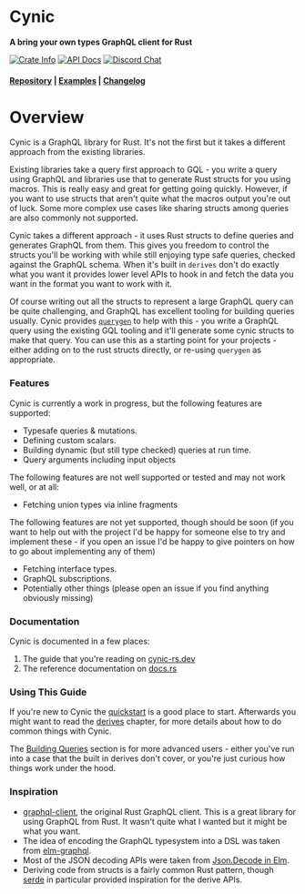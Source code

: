 <h1>Cynic</h1>

<p>
  <strong>A bring your own types GraphQL client for Rust</strong>
</p>

<p>
  <a href="https://crates.io/crates/cynic"><img alt="Crate Info" src="https://img.shields.io/crates/v/cynic.svg"/></a>
  <a href="https://docs.rs/cynic/"><img alt="API Docs" src="https://img.shields.io/badge/docs.rs-cynic-green"/></a>
  <a href="https://discord.gg/Y5xDmDP"><img alt="Discord Chat" src="https://img.shields.io/discord/754633560933269544"/></a>
  <!-- 
      <a href="https://blog.rust-lang.org/2020/07/16/Rust-1.45.0.html"><img alt="Rustc Version 1.45+" src="https://img.shields.io/badge/rustc-1.45%2B-lightgrey.svg"/></a>
      -->
</p>

<h4>
  <a href="https://github.com/obmarg/cynic">Repository</a>
  <span> | </span>
  <a href="https://github.com/obmarg/cynic/tree/master/examples/examples">Examples</a>
  <span> | </span>
  <a href="https://github.com/obmarg/cynic/blob/master/CHANGELOG.md">Changelog</a>
</h4>

# Overview

Cynic is a GraphQL library for Rust. It's not the first but it takes a
different approach from the existing libraries.

Existing libraries take a query first approach to GQL - you write a query using
GraphQL and libraries use that to generate Rust structs for you using macros.
This is really easy and great for getting going quickly. However, if you want
to use structs that aren't quite what the macros output you're out of luck.
Some more complex use cases like sharing structs among queries are also
commonly not supported.

Cynic takes a different approach - it uses Rust structs to define queries and
generates GraphQL from them. This gives you freedom to control the structs
you'll be working with while still enjoying type safe queries, checked against
the GraphQL schema. When it's built in `derives` don't do exactly what you
want it provides lower level APIs to hook in and fetch the data you want in the
format you want to work with it.

Of course writing out all the structs to represent a large GraphQL query can be
quite challenging, and GraphQL has excellent tooling for building queries
usually. Cynic provides [`querygen`][1] to help with this - you write a
GraphQL query using the existing GQL tooling and it'll generate some cynic
structs to make that query. You can use this as a starting point for your
projects - either adding on to the rust structs directly, or re-using
`querygen` as appropriate.

### Features

Cynic is currently a work in progress, but the following features are
supported:

- Typesafe queries & mutations.
- Defining custom scalars.
- Building dynamic (but still type checked) queries at run time.
- Query arguments including input objects

The following features are not well supported or tested and may not work well,
or at all:

- Fetching union types via inline fragments

The following features are not yet supported, though should be soon (if you
want to help out with the project I'd be happy for someone else to try and
implement these - if you open an issue I'd be happy to give pointers on how to
go about implementing any of them)

- Fetching interface types.
- GraphQL subscriptions.
- Potentially other things (please open an issue if you find anything obviously
  missing)

### Documentation

Cynic is documented in a few places:

1. The guide that you're reading on [cynic-rs.dev](https://cynic-rs.dev)
2. The reference documentation on [docs.rs](https://docs.rs/cynic)

### Using This Guide

If you're new to Cynic the [quickstart](./quickstart.html) is a good place to
start. Afterwards you might want to read the [derives](./derives/index.html)
chapter, for more details about how to do common things with Cynic.

The [Building Queries](./building-queries/index.html) section is for more
advanced users - either you've run into a case that the built in derives
don't cover, or you're just curious how things work under the hood.

### Inspiration

- [graphql-client][2], the original Rust GraphQL client. This is a great
  library for using GraphQL from Rust. It wasn't quite what I wanted but it
  might be what you want.
- The idea of encoding the GraphQL typesystem into a DSL was taken from
  [elm-graphql][3].
- Most of the JSON decoding APIs were taken from [Json.Decode in Elm][4].
- Deriving code from structs is a fairly common Rust pattern, though [serde][5]
  in particular provided inspiration for the derive APIs.

[1]: https://generator.cynic-rs.dev
[2]: https://github.com/graphql-rust/graphql-client
[3]: https://github.com/dillonkearns/elm-graphql
[4]: https://package.elm-lang.org/packages/elm/json/latest/Json.Decode
[5]: https://serde.rs
